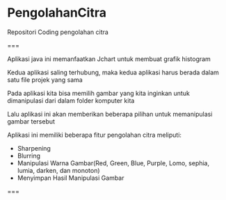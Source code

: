 # PengolahanCitra

Repositori Coding pengolahan citra

===

Aplikasi java ini memanfaatkan Jchart untuk membuat grafik histogram

Kedua aplikasi saling terhubung, maka kedua aplikasi harus berada dalam satu file projek yang sama

Pada aplikasi kita bisa memilih gambar yang kita inginkan untuk dimanipulasi dari dalam folder komputer kita

Lalu aplikasi ini akan memberikan beberapa pilihan untuk memanipulasi gambar tersebut

Aplikasi ini memiliki beberapa fitur pengolahan citra meliputi:
- Sharpening
- Blurring 
- Manipulasi Warna Gambar(Red, Green, Blue, Purple, Lomo, sephia, lumia, darken, dan monoton)
- Menyimpan Hasil Manipulasi Gambar

===
